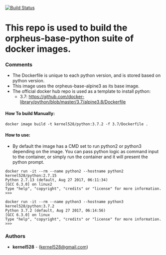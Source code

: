 [![Build Status](http://drone.kernelsanders.biz/api/badges/kernel528/python-docker/status.svg)](http://drone.kernelsanders.biz/kernel528/python-docker)

# This repo is used to build the orpheus-base-python suite of docker images.

### Comments
* The Dockerfile is unique to each python version, and is stored based on python version.
* This image uses the orpheus-base-alpine3 as its base image.
* The official docker hub repo is used as a template to install python:  
  * 3.7: https://github.com/docker-library/python/blob/master/3.7/alpine3.8/Dockerfile

#### How To build Manually:
``docker image build -t kernel528/python:3.7.2 -f 3.7/Dockerfile .``

#### How to use:
* By default the image has a CMD set to run python2 or python3 depending on the image.  You can pass python logic as command input to the container, or simply run the container and it will present the python prompt.

```
docker run -it --rm --name python2 --hostname python2 kernel528/python:2.7.15
Python 2.7.13 (default, Aug 27 2017, 06:11:34)
[GCC 6.3.0] on linux2
Type "help", "copyright", "credits" or "license" for more information.
>>>
```

```
docker run -it --rm --name python3 --hostname python3 kernel528/python:3.7.2
Python 3.7.2 (default, Aug 27 2017, 06:14:56)
[GCC 6.3.0] on linux
Type "help", "copyright", "credits" or "license" for more information.
>>>
```

### Authors
* **kernel528** - (kernel528@gmail.com)
